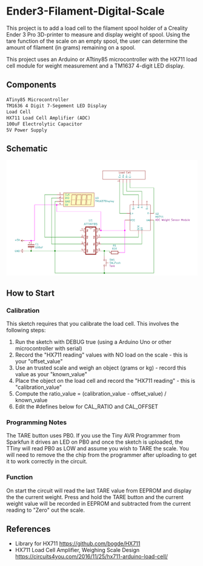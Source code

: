 # Ender3-Filament-Digital-Scale
This project is to add a load cell to the filament spool holder of a Creality Ender 3 Pro 3D-printer to measure and display weight of spool.  Using the tare function of the scale on an empty spool, the user can determine the amount of filament (in grams) remaining on a spool.

This project uses an Arduino or ATtiny85 microcontroller with the HX711 load cell module for weight measurement and a TM1637 4-digit LED display. 

## Components
    ATiny85 Microcontroller
    TM1636 4 Digit 7-Segement LED Display 
    Load Cell
    HX711 Load Cell Amplifier (ADC)
    100uF Electrolytic Capacitor
    5V Power Supply

## Schematic
![Schematic](schematic.png)

## How to Start

### Calibration
This sketch requires that you calibrate the load cell.  This involves the following steps:
1) Run the sketch with DEBUG true (using a Arduino Uno or other microcontroller with serial)
2) Record the "HX711 reading" values with NO load on the scale - this is your "offset_value"
3) Use an trusted scale and weigh an object (grams or kg) - record this value as your "known_value"
4) Place the object on the load cell and record the "HX711 reading" - this is "calibration_value"
5) Compute the ratio_value = (calibration_value - offset_value) / known_value
6) Edit the #defines below for CAL_RATIO and CAL_OFFSET

### Programming Notes
The TARE button uses PB0. If you use the Tiny AVR Programmer from Sparkfun
it drives an LED on PB0 and once the sketch is uploaded, the TTiny will read PB0 as LOW and assume you wish to TARE the scale. You will need to remove the the chip from the programmer after uploading to get it to work correctly in the circuit.

### Function
On start the circuit will read the last TARE value from EEPROM and display the the current weight. Press and hold the TARE button and the current weight value will be recorded in EEPROM and subtracted from the current reading to "Zero" out the scale.

## References
* Library for HX711 https://github.com/bogde/HX711
* HX711 Load Cell Amplifier, Weighing Scale Design https://circuits4you.com/2016/11/25/hx711-arduino-load-cell/
